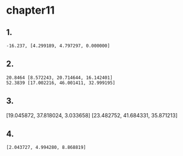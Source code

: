 # chapter11
## 1. 
    -16.237, [4.299189, 4.797297, 0.000000]
## 2. 
    20.8464 [8.572243, 20.714644, 16.142401]
    52.3839 [17.002216, 46.001411, 32.999195] 
## 3.
  [19.045872, 37.818024, 3.033658]
  [23.482752, 41.684331, 35.871213]  
## 4.
    [2.043727, 4.994280, 8.868819]

